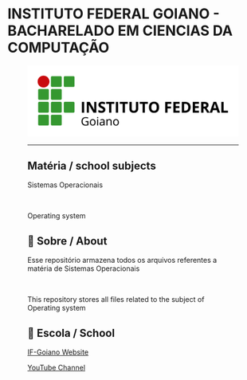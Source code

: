 # INSTITUTO FEDERAL GOIANO - BACHARELADO EM CIENCIAS DA COMPUTAÇÃO
<figure>

  <img src="logo IF-Goiano.png" alt="IF-Goiano logo">

---

## Matéria / school subjects

Sistemas Operacionais

<br>

Operating system

## 🚀 Sobre / About

Esse repositório armazena todos os arquivos referentes a matéria de Sistemas Operacionais
  
<br>
  
This repository stores all files related to the subject of Operating system

## 🏫 Escola / School 

[IF-Goiano Website](https://ifgoiano.edu.br/home/index.php)

[YouTube Channel](https://www.youtube.com/user/ifgoiano)
